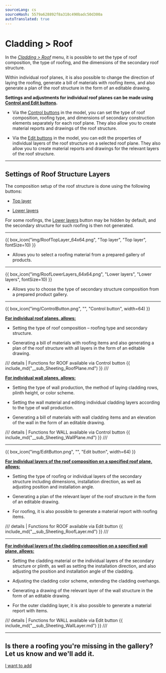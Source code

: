 ```yaml
---
sourceLang: cs
sourceHash: 5579a628892f8a318c490badc50d300a
autoTranslated: true
---
```


# Cladding &gt; Roof

<p>In the <u><i>Cladding &gt; Roof</i></u> menu, it is possible to set the type of roof composition, the type of roofing, and the dimensions of the secondary roof structure.</p>

<p>Within individual roof planes, it is also possible to change the direction of laying the roofing, generate a bill of materials with roofing items, and also generate a plan of the roof structure in the form of an editable drawing.</p>

<p><b>Settings and adjustments for individual roof planes can be made using <u>Control and Edit buttons</u>.</b></p>

<ul>
  <li><p>Via the <u>Control buttons</u> in the model, you can set the type of roof composition, roofing type, and dimensions of secondary construction elements separately for each roof plane. They also allow you to create material reports and drawings of the roof structure.</p></li>
  <li><p>Via the <u>Edit buttons</u> in the model, you can edit the properties of individual layers of the roof structure on a selected roof plane. They also allow you to create material reports and drawings for the relevant layers of the roof structure.</p></li>
</ul>

<hr class="main">

<h2>Settings of Roof Structure Layers</h2>
<p>The composition setup of the roof structure is done using the following buttons:</p>

<ul>
  <li><p><u>Top layer</u></p></li>
  <li><p><u>Lower layers</u></p></li>
</ul>

<p>
For some roofings, the <u>Lower layers</u> button may be hidden by default, and the secondary structure for such roofing is then not generated.
</p> 

<hr>

{{ box_icon("img/RoofTopLayer_64x64.png", "Top layer", "Top layer", fontSize=10) }}
<ul>
  <li><p>Allows you to select a roofing material from a prepared gallery of products.</p></li>
</ul>

<hr>

{{ box_icon("img/RoofLowerLayers_64x64.png", "Lower layers", "Lower layers", fontSize=10) }}
<ul>
  <li><p>Allows you to choose the type of secondary structure composition from a prepared product gallery.</p></li>
</ul>

<hr class="main">

{{ box_icon("img/ControlButton.png", "", "Control button", width=64) }}

<p><b><u>For individual roof planes, allows:</u></b></p>
<ul>
  <li><p>Setting the type of roof composition – roofing type and secondary structure.</p></li>
  <li><p>Generating a bill of materials with roofing items and also generating a plan of the roof structure with all layers in the form of an editable drawing.</p></li>
</ul>

/// details | Functions for ROOF available via Control button
{{ include_md("__sub_Sheeting_RoofPlane.md") }}
///


<p><b><u>For individual wall planes, allows:</u></b></p>
<ul>
<li><p>Setting the type of wall production, the method of laying cladding rows, plinth height, or color scheme.</p></li>
<li><p>Setting the wall material and editing individual cladding layers according to the type of wall production.</p></li>
<li><p>Generating a bill of materials with wall cladding items and an elevation of the wall in the form of an editable drawing.</p></li>
</ul>

/// details | Functions for WALL available via Control button
{{ include_md("__sub_Sheeting_WallPlane.md") }}
///


<hr class="main">

{{ box_icon("img/EditButton.png", "", "Edit button", width=64) }}

<p><b><u>For individual layers of the roof composition on a specified roof plane, allows:</u></b></p>
<ul>
  <li><p>Setting the type of roofing or individual layers of the secondary structure including dimensions, installation direction, as well as adjusting position and installation angle.</p></li>
  <li><p>Generating a plan of the relevant layer of the roof structure in the form of an editable drawing.</p></li>
  <li><p>For roofing, it is also possible to generate a material report with roofing items.</p></li>
</ul>

/// details | Functions for ROOF available via Edit button
{{ include_md("__sub_Sheeting_RoofLayer.md") }}
///


<hr class="main">


<p><b><u>For individual layers of the cladding composition on a specified wall plane, allows:</u></b></p>
<ul>
<li><p>Setting the cladding material or the individual layers of the secondary structure or plinth, as well as setting the installation direction, and also adjusting the position and installation angle of the cladding.</p></li>
<li><p>Adjusting the cladding color scheme, extending the cladding overhangs.</p></li> 
<li><p>Generating a drawing of the relevant layer of the wall structure in the form of an editable drawing.</p></li>
<li><p>For the outer cladding layer, it is also possible to generate a material report with items.</p></li>
</ul>

/// details | Functions for WALL available via Edit button
{{ include_md("__sub_Sheeting_WallLayer.md") }}
///


<hr class="main">

<h2>Is there a roofing you're missing in the gallery? Let us know and we'll add it.</h2>
<a href="mailto:jiri.podval@histruct.com?subject=Question about HiStruct building configurator" class="btn">
  I want to add
</a>

<!-- product: HiStruct Roofs -->